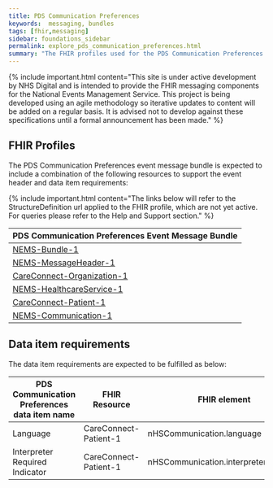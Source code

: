 ```yaml
---
title: PDS Communication Preferences
keywords:  messaging, bundles
tags: [fhir,messaging]
sidebar: foundations_sidebar
permalink: explore_pds_communication_preferences.html
summary: "The FHIR profiles used for the PDS Communication Preferences event message bundle"
---
```


{% include important.html content="This site is under active development by NHS Digital and is intended to provide the FHIR messaging components for the National Events Management Service. This project is being developed using an agile methodology so iterative updates to content will be added on a regular basis. It is advised not to develop against these specifications until a formal announcement has been made." %}

## FHIR Profiles ##

The PDS Communication Preferences event message bundle is expected to include a combination of the following resources to support the event header and data item requirements:

{% include important.html content="The links below will refer to the StructureDefinition url applied to the FHIR profile, which are not yet active. For queries please refer to the Help and Support section." %} 

| PDS Communication Preferences Event Message Bundle |
|----------------------------------------------------|
| [NEMS-Bundle-1](https://fhir.nhs.uk/STU3/StructureDefinition/NEMS-Bundle-1)                              |
| [NEMS-MessageHeader-1](https://fhir.nhs.uk/STU3/StructureDefinition/NEMS-MessageHeader-1)                       |
| [CareConnect-Organization-1](https://fhir.hl7.org.uk/STU3/StructureDefinition/CareConnect-Organization-1)                |
| [NEMS-HealthcareService-1](https://fhir.nhs.uk/STU3/StructureDefinition/NEMS-HealthcareService-1)                   |
| [CareConnect-Patient-1](https://fhir.hl7.org.uk/STU3/StructureDefinition/CareConnect-Patient-1)                     |
| [NEMS-Communication-1](https://fhir.nhs.uk/STU3/StructureDefinition/NEMS-Communication-1)                       |

## Data item requirements  ##

The data item requirements are expected to be fulfilled as below:

| PDS Communication Preferences data item name | FHIR Resource         | FHIR element                         | Mandatory/Optional/Required |
|----------------------------------------------|-----------------------|--------------------------------------|-----------------------------|
| Language                                     | CareConnect-Patient-1 | nHSCommunication.language            | Mandatory                   |
| Interpreter Required Indicator               | CareConnect-Patient-1 | nHSCommunication.interpreterRequired | mandatory                   |







